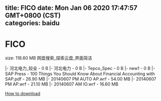 
title: FICO
date: Mon Jan 06 2020 17:47:57 GMT+0800 (CST)    
categories: baidu
---

# FICO
size: 118.60 MB
 网盘搜索_探索云盘_界面简洁
 
|- 河北电力_较全 - 0 B
|- 河北电力 - 0 B
|- Tepco_Spec - 0 B
|- new1 - 0 B
|- SAP Press - 100 Things You Should Know About Financial Accounting with SAP.pdf - 26.90 MB
|- 20140607 PM AUTO AP.wrf - 54.00 MB
|- 20140607 PM AP.wrf - 21.10 MB
|- 20140607 AM IO.wrf - 16.60 MB

[How to download](https://bpcam.bemobtrk.com/go/2ceec3aa-1ca2-46d6-b9ff-aaa5c184517c?jno=2922)